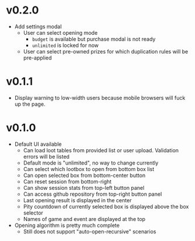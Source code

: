 # v0.2.0

- Add settings modal
    - User can select opening mode
        - `budget` is available but purchase modal is not ready
        - `unlimited` is locked for now
    - User can select pre-owned prizes for which duplication rules will be pre-applied

# v0.1.1

- Display warning to low-width users because mobile browsers will fuck up the page.

# v0.1.0

- Default UI available
    - Can load loot tables from provided list or user upload. Validation errors will be listed
    - Default mode is "unlimited", no way to change currently
    - Can select which lootbox to open from bottom box list
    - Can open selected box from bottom-center button
    - Can reset session from bottom-right
    - Can show session stats from top-left button panel
    - Can access github repository from top-right button panel
    - Last opening result is displayed in the center
    - Pity countdown of currently selected box is displayed above the box selector
    - Names of game and event are displayed at the top
- Opening algorithm is pretty much complete
    - Still does not support "auto-open-recursive" scenarios
